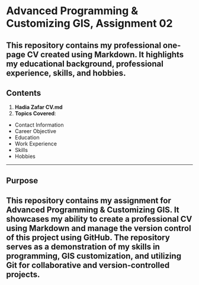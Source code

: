 # Advanced Programming & Customizing GIS, Assignment 02
This repository contains my professional one-page CV created using Markdown. It highlights my educational background, professional experience, skills, and hobbies.
---
## Contents
1. **Hadia Zafar CV.md**
2. **Topics Covered**:
  - Contact Information
  - Career Objective
  - Education 
  - Work Experience 
  - Skills 
  - Hobbies 
---
## Purpose
This repository contains my assignment for **Advanced Programming & Customizing GIS**. It showcases my ability to create a professional CV using Markdown and manage the version control of this project using GitHub. The repository serves as a demonstration of my skills in programming, GIS customization, and utilizing Git for collaborative and version-controlled projects.
---
